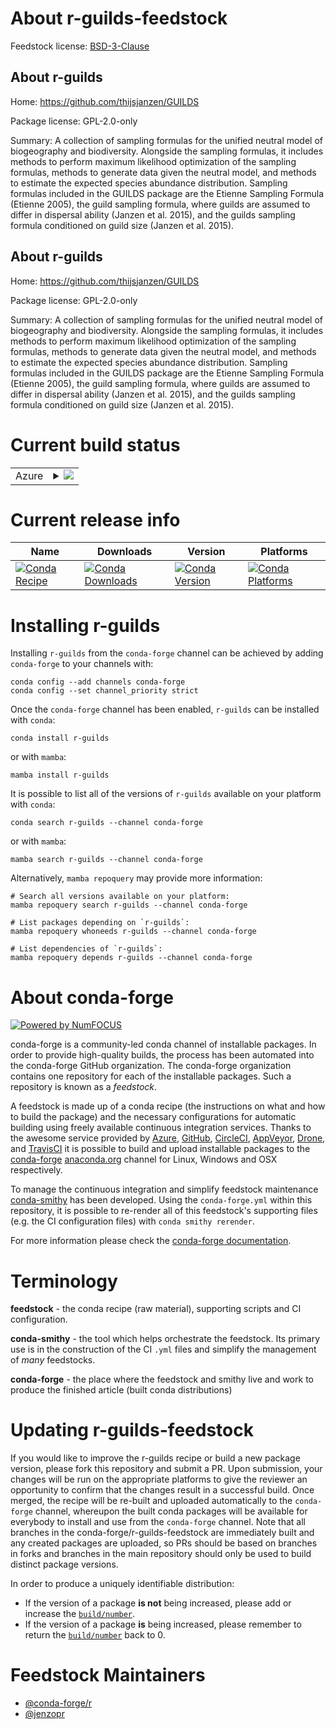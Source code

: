 About r-guilds-feedstock
========================

Feedstock license: [BSD-3-Clause](https://github.com/conda-forge/r-guilds-feedstock/blob/main/LICENSE.txt)


About r-guilds
--------------

Home: https://github.com/thijsjanzen/GUILDS

Package license: GPL-2.0-only

Summary: A collection of sampling formulas for the unified neutral model of biogeography and biodiversity. Alongside the sampling formulas, it includes methods to perform maximum likelihood optimization of the sampling formulas, methods to generate data given the neutral model, and methods to estimate the expected species abundance distribution. Sampling formulas included in the GUILDS package are the Etienne Sampling Formula (Etienne 2005), the guild sampling formula, where guilds are assumed to differ in dispersal ability (Janzen et al. 2015), and  the guilds sampling formula conditioned on guild size (Janzen et al. 2015).

About r-guilds
--------------

Home: https://github.com/thijsjanzen/GUILDS

Package license: GPL-2.0-only

Summary: A collection of sampling formulas for the unified neutral model of biogeography and biodiversity. Alongside the sampling formulas, it includes methods to perform maximum likelihood optimization of the sampling formulas, methods to generate data given the neutral model, and methods to estimate the expected species abundance distribution. Sampling formulas included in the GUILDS package are the Etienne Sampling Formula (Etienne 2005), the guild sampling formula, where guilds are assumed to differ in dispersal ability (Janzen et al. 2015), and  the guilds sampling formula conditioned on guild size (Janzen et al. 2015).

Current build status
====================


<table>
    
  <tr>
    <td>Azure</td>
    <td>
      <details>
        <summary>
          <a href="https://dev.azure.com/conda-forge/feedstock-builds/_build/latest?definitionId=7984&branchName=main">
            <img src="https://dev.azure.com/conda-forge/feedstock-builds/_apis/build/status/r-guilds-feedstock?branchName=main">
          </a>
        </summary>
        <table>
          <thead><tr><th>Variant</th><th>Status</th></tr></thead>
          <tbody><tr>
              <td>linux_64_r_base4.3</td>
              <td>
                <a href="https://dev.azure.com/conda-forge/feedstock-builds/_build/latest?definitionId=7984&branchName=main">
                  <img src="https://dev.azure.com/conda-forge/feedstock-builds/_apis/build/status/r-guilds-feedstock?branchName=main&jobName=linux&configuration=linux%20linux_64_r_base4.3" alt="variant">
                </a>
              </td>
            </tr><tr>
              <td>linux_64_r_base4.4</td>
              <td>
                <a href="https://dev.azure.com/conda-forge/feedstock-builds/_build/latest?definitionId=7984&branchName=main">
                  <img src="https://dev.azure.com/conda-forge/feedstock-builds/_apis/build/status/r-guilds-feedstock?branchName=main&jobName=linux&configuration=linux%20linux_64_r_base4.4" alt="variant">
                </a>
              </td>
            </tr><tr>
              <td>linux_aarch64_r_base4.3</td>
              <td>
                <a href="https://dev.azure.com/conda-forge/feedstock-builds/_build/latest?definitionId=7984&branchName=main">
                  <img src="https://dev.azure.com/conda-forge/feedstock-builds/_apis/build/status/r-guilds-feedstock?branchName=main&jobName=linux&configuration=linux%20linux_aarch64_r_base4.3" alt="variant">
                </a>
              </td>
            </tr><tr>
              <td>linux_aarch64_r_base4.4</td>
              <td>
                <a href="https://dev.azure.com/conda-forge/feedstock-builds/_build/latest?definitionId=7984&branchName=main">
                  <img src="https://dev.azure.com/conda-forge/feedstock-builds/_apis/build/status/r-guilds-feedstock?branchName=main&jobName=linux&configuration=linux%20linux_aarch64_r_base4.4" alt="variant">
                </a>
              </td>
            </tr><tr>
              <td>linux_ppc64le_r_base4.3</td>
              <td>
                <a href="https://dev.azure.com/conda-forge/feedstock-builds/_build/latest?definitionId=7984&branchName=main">
                  <img src="https://dev.azure.com/conda-forge/feedstock-builds/_apis/build/status/r-guilds-feedstock?branchName=main&jobName=linux&configuration=linux%20linux_ppc64le_r_base4.3" alt="variant">
                </a>
              </td>
            </tr><tr>
              <td>linux_ppc64le_r_base4.4</td>
              <td>
                <a href="https://dev.azure.com/conda-forge/feedstock-builds/_build/latest?definitionId=7984&branchName=main">
                  <img src="https://dev.azure.com/conda-forge/feedstock-builds/_apis/build/status/r-guilds-feedstock?branchName=main&jobName=linux&configuration=linux%20linux_ppc64le_r_base4.4" alt="variant">
                </a>
              </td>
            </tr><tr>
              <td>osx_64_r_base4.3</td>
              <td>
                <a href="https://dev.azure.com/conda-forge/feedstock-builds/_build/latest?definitionId=7984&branchName=main">
                  <img src="https://dev.azure.com/conda-forge/feedstock-builds/_apis/build/status/r-guilds-feedstock?branchName=main&jobName=osx&configuration=osx%20osx_64_r_base4.3" alt="variant">
                </a>
              </td>
            </tr><tr>
              <td>osx_64_r_base4.4</td>
              <td>
                <a href="https://dev.azure.com/conda-forge/feedstock-builds/_build/latest?definitionId=7984&branchName=main">
                  <img src="https://dev.azure.com/conda-forge/feedstock-builds/_apis/build/status/r-guilds-feedstock?branchName=main&jobName=osx&configuration=osx%20osx_64_r_base4.4" alt="variant">
                </a>
              </td>
            </tr><tr>
              <td>osx_arm64_r_base4.3</td>
              <td>
                <a href="https://dev.azure.com/conda-forge/feedstock-builds/_build/latest?definitionId=7984&branchName=main">
                  <img src="https://dev.azure.com/conda-forge/feedstock-builds/_apis/build/status/r-guilds-feedstock?branchName=main&jobName=osx&configuration=osx%20osx_arm64_r_base4.3" alt="variant">
                </a>
              </td>
            </tr><tr>
              <td>osx_arm64_r_base4.4</td>
              <td>
                <a href="https://dev.azure.com/conda-forge/feedstock-builds/_build/latest?definitionId=7984&branchName=main">
                  <img src="https://dev.azure.com/conda-forge/feedstock-builds/_apis/build/status/r-guilds-feedstock?branchName=main&jobName=osx&configuration=osx%20osx_arm64_r_base4.4" alt="variant">
                </a>
              </td>
            </tr><tr>
              <td>win_64_r_base4.3</td>
              <td>
                <a href="https://dev.azure.com/conda-forge/feedstock-builds/_build/latest?definitionId=7984&branchName=main">
                  <img src="https://dev.azure.com/conda-forge/feedstock-builds/_apis/build/status/r-guilds-feedstock?branchName=main&jobName=win&configuration=win%20win_64_r_base4.3" alt="variant">
                </a>
              </td>
            </tr><tr>
              <td>win_64_r_base4.4</td>
              <td>
                <a href="https://dev.azure.com/conda-forge/feedstock-builds/_build/latest?definitionId=7984&branchName=main">
                  <img src="https://dev.azure.com/conda-forge/feedstock-builds/_apis/build/status/r-guilds-feedstock?branchName=main&jobName=win&configuration=win%20win_64_r_base4.4" alt="variant">
                </a>
              </td>
            </tr>
          </tbody>
        </table>
      </details>
    </td>
  </tr>
</table>

Current release info
====================

| Name | Downloads | Version | Platforms |
| --- | --- | --- | --- |
| [![Conda Recipe](https://img.shields.io/badge/recipe-r--guilds-green.svg)](https://anaconda.org/conda-forge/r-guilds) | [![Conda Downloads](https://img.shields.io/conda/dn/conda-forge/r-guilds.svg)](https://anaconda.org/conda-forge/r-guilds) | [![Conda Version](https://img.shields.io/conda/vn/conda-forge/r-guilds.svg)](https://anaconda.org/conda-forge/r-guilds) | [![Conda Platforms](https://img.shields.io/conda/pn/conda-forge/r-guilds.svg)](https://anaconda.org/conda-forge/r-guilds) |

Installing r-guilds
===================

Installing `r-guilds` from the `conda-forge` channel can be achieved by adding `conda-forge` to your channels with:

```
conda config --add channels conda-forge
conda config --set channel_priority strict
```

Once the `conda-forge` channel has been enabled, `r-guilds` can be installed with `conda`:

```
conda install r-guilds
```

or with `mamba`:

```
mamba install r-guilds
```

It is possible to list all of the versions of `r-guilds` available on your platform with `conda`:

```
conda search r-guilds --channel conda-forge
```

or with `mamba`:

```
mamba search r-guilds --channel conda-forge
```

Alternatively, `mamba repoquery` may provide more information:

```
# Search all versions available on your platform:
mamba repoquery search r-guilds --channel conda-forge

# List packages depending on `r-guilds`:
mamba repoquery whoneeds r-guilds --channel conda-forge

# List dependencies of `r-guilds`:
mamba repoquery depends r-guilds --channel conda-forge
```


About conda-forge
=================

[![Powered by
NumFOCUS](https://img.shields.io/badge/powered%20by-NumFOCUS-orange.svg?style=flat&colorA=E1523D&colorB=007D8A)](https://numfocus.org)

conda-forge is a community-led conda channel of installable packages.
In order to provide high-quality builds, the process has been automated into the
conda-forge GitHub organization. The conda-forge organization contains one repository
for each of the installable packages. Such a repository is known as a *feedstock*.

A feedstock is made up of a conda recipe (the instructions on what and how to build
the package) and the necessary configurations for automatic building using freely
available continuous integration services. Thanks to the awesome service provided by
[Azure](https://azure.microsoft.com/en-us/services/devops/), [GitHub](https://github.com/),
[CircleCI](https://circleci.com/), [AppVeyor](https://www.appveyor.com/),
[Drone](https://cloud.drone.io/welcome), and [TravisCI](https://travis-ci.com/)
it is possible to build and upload installable packages to the
[conda-forge](https://anaconda.org/conda-forge) [anaconda.org](https://anaconda.org/)
channel for Linux, Windows and OSX respectively.

To manage the continuous integration and simplify feedstock maintenance
[conda-smithy](https://github.com/conda-forge/conda-smithy) has been developed.
Using the ``conda-forge.yml`` within this repository, it is possible to re-render all of
this feedstock's supporting files (e.g. the CI configuration files) with ``conda smithy rerender``.

For more information please check the [conda-forge documentation](https://conda-forge.org/docs/).

Terminology
===========

**feedstock** - the conda recipe (raw material), supporting scripts and CI configuration.

**conda-smithy** - the tool which helps orchestrate the feedstock.
                   Its primary use is in the construction of the CI ``.yml`` files
                   and simplify the management of *many* feedstocks.

**conda-forge** - the place where the feedstock and smithy live and work to
                  produce the finished article (built conda distributions)


Updating r-guilds-feedstock
===========================

If you would like to improve the r-guilds recipe or build a new
package version, please fork this repository and submit a PR. Upon submission,
your changes will be run on the appropriate platforms to give the reviewer an
opportunity to confirm that the changes result in a successful build. Once
merged, the recipe will be re-built and uploaded automatically to the
`conda-forge` channel, whereupon the built conda packages will be available for
everybody to install and use from the `conda-forge` channel.
Note that all branches in the conda-forge/r-guilds-feedstock are
immediately built and any created packages are uploaded, so PRs should be based
on branches in forks and branches in the main repository should only be used to
build distinct package versions.

In order to produce a uniquely identifiable distribution:
 * If the version of a package **is not** being increased, please add or increase
   the [``build/number``](https://docs.conda.io/projects/conda-build/en/latest/resources/define-metadata.html#build-number-and-string).
 * If the version of a package **is** being increased, please remember to return
   the [``build/number``](https://docs.conda.io/projects/conda-build/en/latest/resources/define-metadata.html#build-number-and-string)
   back to 0.

Feedstock Maintainers
=====================

* [@conda-forge/r](https://github.com/orgs/conda-forge/teams/r/)
* [@jenzopr](https://github.com/jenzopr/)

